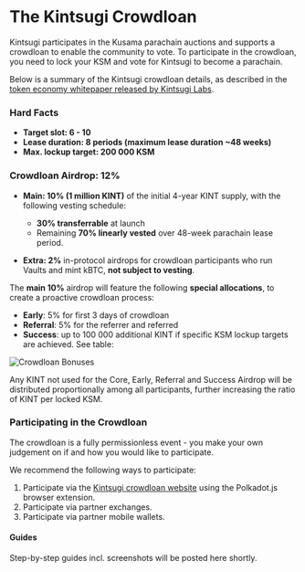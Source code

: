 # The Kintsugi Crowdloan

Kintsugi participates in the Kusama parachain auctions and supports a crowdloan to enable the community to vote.
To participate in the crowdloan, you need to lock your KSM and vote for Kintsugi to become a parachain.

Below is a summary of the Kintsugi crowdloan details, as described in the [token economy whitepaper released by Kintsugi Labs](https://raw.githubusercontent.com/interlay/whitepapers/master/Kintsugi_Token_Economy.pdf).


###  Hard Facts

* **Target slot: 6 - 10**
* **Lease duration: 8 periods (maximum lease duration ~48 weeks)**
* **Max. lockup target: 200 000 KSM**

### Crowdloan Airdrop: 12% 

* **Main: 10% (1 million KINT)** of the initial 4-year KINT supply, with the following vesting schedule:
  
  * **30% transferrable** at launch
  * Remaining **70% linearly vested** over 48-week parachain lease period.

* **Extra: 2%** in-protocol airdrops for crowdloan participants who run Vaults and mint kBTC, **not subject to vesting**.


The **main 10%** airdrop will feature the following **special allocations**, to create a proactive crowdloan process:



* **Early**: 5% for first 3 days of crowdloan
* **Referral**: 5% for the referrer and referred
* **Success**: up to 100 000 additional KINT if specific KSM lockup targets are achieved. See table:

![Crowdloan Bonuses](../_assets/img/kintsugi/crowdloan_bonuses.png)

Any KINT not used for the Core, Early, Referral and Success Airdrop will be distributed proportionally among all participants, further increasing the ratio of KINT per locked KSM.

### Participating in the Crowdloan 

The crowdloan is a fully permissionless event - you make your own judgement on if and how you would like to participate.

We recommend the following ways to participate:

1. Participate via the [Kintsugi crowdloan website](https://kintsugi.interlay.io/) using the Polkadot.js browser extension.
2. Participate via partner exchanges.
3. Participate via partner mobile wallets.

#### Guides
Step-by-step guides incl. screenshots will be posted here shortly.
